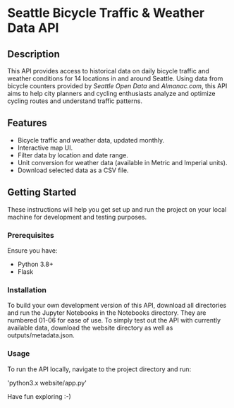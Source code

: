 # Seattle Bicycle Traffic & Weather Data API
## Description
This API provides access to historical data on daily bicycle traffic and weather conditions for 14 locations in and around Seattle. Using data from bicycle counters provided by _Seattle Open Data_ and _Almanac.com_, this API aims to help city planners and cycling enthusiasts analyze and optimize cycling routes and understand traffic patterns.

## Features
- Bicycle traffic and weather data, updated monthly.
- Interactive map UI.
- Filter data by location and date range.
- Unit conversion for weather data (available in Metric and Imperial units).
- Download selected data as a CSV file.

## Getting Started
These instructions will help you get set up and run the project on your local machine for development and testing purposes.

### Prerequisites
Ensure you have:
- Python 3.8+
- Flask

### Installation
To build your own development version of this API, download all directories and run the Jupyter Notebooks in the Notebooks directory. They are numbered 01-06 for ease of use.
To simply test out the API with currently available data, download the website directory as well as outputs/metadata.json.

### Usage
To run the API locally, navigate to the project directory and run:

'python3.x website/app.py'

Have fun exploring :-)
